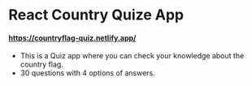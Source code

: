 # React Country Quize App

#### https://countryflag-quiz.netlify.app/

- This is a Quiz app where you can check your knowledge about the country flag.
- 30 questions with 4 options of answers.

